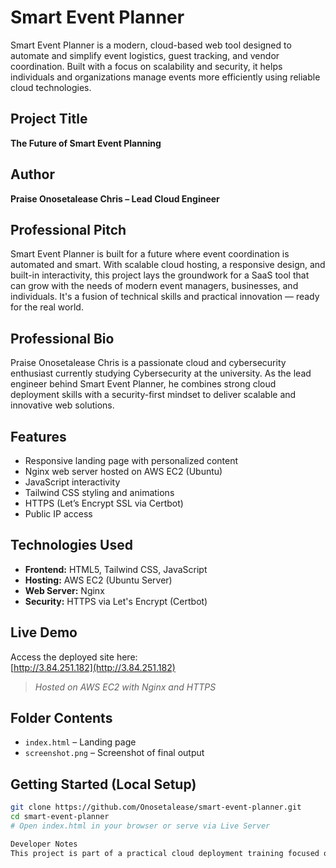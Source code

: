 # Smart Event Planner 

Smart Event Planner is a modern, cloud-based web tool designed to automate and simplify event logistics, guest tracking, and vendor coordination. Built with a focus on scalability and security, it helps individuals and organizations manage events more efficiently using reliable cloud technologies.



##  Project Title  
**The Future of Smart Event Planning**

##  Author  
**Praise Onosetalease Chris – Lead Cloud Engineer**



##  Professional Pitch

Smart Event Planner is built for a future where event coordination is automated and smart. With scalable cloud hosting, a responsive design, and built-in interactivity, this project lays the groundwork for a SaaS tool that can grow with the needs of modern event managers, businesses, and individuals. It's a fusion of technical skills and practical innovation — ready for the real world.



##  Professional Bio

Praise Onosetalease Chris is a passionate cloud and cybersecurity enthusiast currently studying Cybersecurity at the university. As the lead engineer behind Smart Event Planner, he combines strong cloud deployment skills with a security-first mindset to deliver scalable and innovative web solutions.



##  Features

- Responsive landing page with personalized content
- Nginx web server hosted on AWS EC2 (Ubuntu)
- JavaScript interactivity
- Tailwind CSS styling and animations
- HTTPS (Let’s Encrypt SSL via Certbot)
- Public IP access



##  Technologies Used

- **Frontend:** HTML5, Tailwind CSS, JavaScript  
- **Hosting:** AWS EC2 (Ubuntu Server)  
- **Web Server:** Nginx  
- **Security:** HTTPS via Let's Encrypt (Certbot)  



##  Live Demo

Access the deployed site here:  
[http://3.84.251.182](http://3.84.251.182)
> *Hosted on AWS EC2 with Nginx and HTTPS*



##  Folder Contents

- `index.html` – Landing page
- `screenshot.png` – Screenshot of final output



##  Getting Started (Local Setup)

```bash
git clone https://github.com/Onosetalease/smart-event-planner.git
cd smart-event-planner
# Open index.html in your browser or serve via Live Server

Developer Notes
This project is part of a practical cloud deployment training focused on learning real-world deployment strategies using open-source tools and modern development practices.

